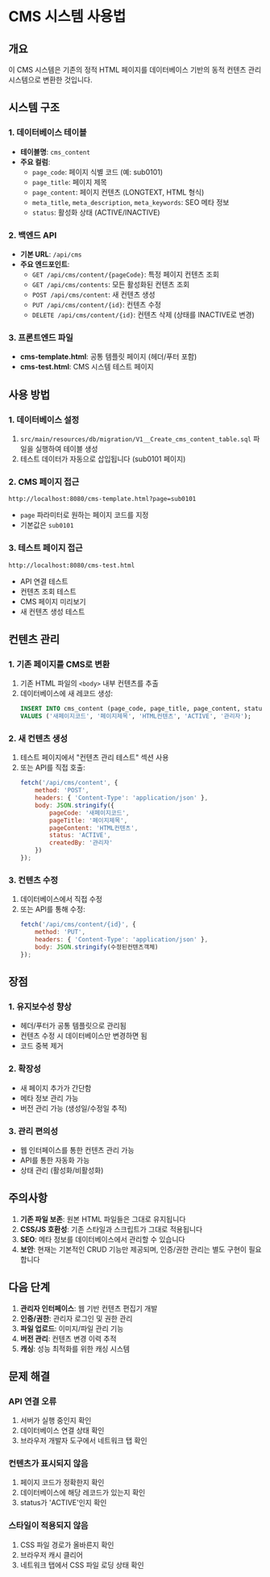 # CMS 시스템 사용법

## 개요
이 CMS 시스템은 기존의 정적 HTML 페이지를 데이터베이스 기반의 동적 컨텐츠 관리 시스템으로 변환한 것입니다.

## 시스템 구조

### 1. 데이터베이스 테이블
- **테이블명**: `cms_content`
- **주요 컬럼**:
  - `page_code`: 페이지 식별 코드 (예: sub0101)
  - `page_title`: 페이지 제목
  - `page_content`: 페이지 컨텐츠 (LONGTEXT, HTML 형식)
  - `meta_title`, `meta_description`, `meta_keywords`: SEO 메타 정보
  - `status`: 활성화 상태 (ACTIVE/INACTIVE)

### 2. 백엔드 API
- **기본 URL**: `/api/cms`
- **주요 엔드포인트**:
  - `GET /api/cms/content/{pageCode}`: 특정 페이지 컨텐츠 조회
  - `GET /api/cms/contents`: 모든 활성화된 컨텐츠 조회
  - `POST /api/cms/content`: 새 컨텐츠 생성
  - `PUT /api/cms/content/{id}`: 컨텐츠 수정
  - `DELETE /api/cms/content/{id}`: 컨텐츠 삭제 (상태를 INACTIVE로 변경)

### 3. 프론트엔드 파일
- **cms-template.html**: 공통 템플릿 페이지 (헤더/푸터 포함)
- **cms-test.html**: CMS 시스템 테스트 페이지

## 사용 방법

### 1. 데이터베이스 설정
1. `src/main/resources/db/migration/V1__Create_cms_content_table.sql` 파일을 실행하여 테이블 생성
2. 테스트 데이터가 자동으로 삽입됩니다 (sub0101 페이지)

### 2. CMS 페이지 접근
```
http://localhost:8080/cms-template.html?page=sub0101
```
- `page` 파라미터로 원하는 페이지 코드를 지정
- 기본값은 `sub0101`

### 3. 테스트 페이지 접근
```
http://localhost:8080/cms-test.html
```
- API 연결 테스트
- 컨텐츠 조회 테스트
- CMS 페이지 미리보기
- 새 컨텐츠 생성 테스트

## 컨텐츠 관리

### 1. 기존 페이지를 CMS로 변환
1. 기존 HTML 파일의 `<body>` 내부 컨텐츠를 추출
2. 데이터베이스에 새 레코드 생성:
   ```sql
   INSERT INTO cms_content (page_code, page_title, page_content, status, created_by) 
   VALUES ('새페이지코드', '페이지제목', 'HTML컨텐츠', 'ACTIVE', '관리자');
   ```

### 2. 새 컨텐츠 생성
1. 테스트 페이지에서 "컨텐츠 관리 테스트" 섹션 사용
2. 또는 API를 직접 호출:
   ```javascript
   fetch('/api/cms/content', {
       method: 'POST',
       headers: { 'Content-Type': 'application/json' },
       body: JSON.stringify({
           pageCode: '새페이지코드',
           pageTitle: '페이지제목',
           pageContent: 'HTML컨텐츠',
           status: 'ACTIVE',
           createdBy: '관리자'
       })
   });
   ```

### 3. 컨텐츠 수정
1. 데이터베이스에서 직접 수정
2. 또는 API를 통해 수정:
   ```javascript
   fetch('/api/cms/content/{id}', {
       method: 'PUT',
       headers: { 'Content-Type': 'application/json' },
       body: JSON.stringify(수정된컨텐츠객체)
   });
   ```

## 장점

### 1. 유지보수성 향상
- 헤더/푸터가 공통 템플릿으로 관리됨
- 컨텐츠 수정 시 데이터베이스만 변경하면 됨
- 코드 중복 제거

### 2. 확장성
- 새 페이지 추가가 간단함
- 메타 정보 관리 가능
- 버전 관리 가능 (생성일/수정일 추적)

### 3. 관리 편의성
- 웹 인터페이스를 통한 컨텐츠 관리 가능
- API를 통한 자동화 가능
- 상태 관리 (활성화/비활성화)

## 주의사항

1. **기존 파일 보존**: 원본 HTML 파일들은 그대로 유지됩니다
2. **CSS/JS 호환성**: 기존 스타일과 스크립트가 그대로 적용됩니다
3. **SEO**: 메타 정보를 데이터베이스에서 관리할 수 있습니다
4. **보안**: 현재는 기본적인 CRUD 기능만 제공되며, 인증/권한 관리는 별도 구현이 필요합니다

## 다음 단계

1. **관리자 인터페이스**: 웹 기반 컨텐츠 편집기 개발
2. **인증/권한**: 관리자 로그인 및 권한 관리
3. **파일 업로드**: 이미지/파일 관리 기능
4. **버전 관리**: 컨텐츠 변경 이력 추적
5. **캐싱**: 성능 최적화를 위한 캐싱 시스템

## 문제 해결

### API 연결 오류
1. 서버가 실행 중인지 확인
2. 데이터베이스 연결 상태 확인
3. 브라우저 개발자 도구에서 네트워크 탭 확인

### 컨텐츠가 표시되지 않음
1. 페이지 코드가 정확한지 확인
2. 데이터베이스에 해당 레코드가 있는지 확인
3. status가 'ACTIVE'인지 확인

### 스타일이 적용되지 않음
1. CSS 파일 경로가 올바른지 확인
2. 브라우저 캐시 클리어
3. 네트워크 탭에서 CSS 파일 로딩 상태 확인
